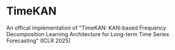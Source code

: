 # TimeKAN
An offical implementation of "TimeKAN: KAN-based Frequency Decomposition Learning Architecture for Long-term Time Series Forecasting" (ICLR 2025)
